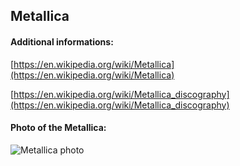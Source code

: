 ## Metallica
#### Additional informations:
[https://en.wikipedia.org/wiki/Metallica](https://en.wikipedia.org/wiki/Metallica)

[https://en.wikipedia.org/wiki/Metallica_discography](https://en.wikipedia.org/wiki/Metallica_discography)

#### Photo of the Metallica:
![Metallica photo](https://upload.wikimedia.org/wikipedia/commons/thumb/9/9a/Metallica_Live_at_The_O2%2C_London%2C_England%2C_22_October_2017_%28cropped%29.jpg/300px-Metallica_Live_at_The_O2%2C_London%2C_England%2C_22_October_2017_%28cropped%29.jpg)

